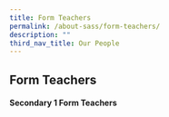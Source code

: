```yaml
---
title: Form Teachers
permalink: /about-sass/form-teachers/
description: ""
third_nav_title: Our People
---
```

## Form Teachers

#### Secondary 1 Form Teachers

